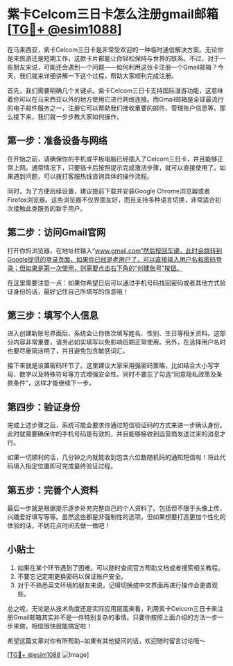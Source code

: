 # 紫卡Celcom三日卡怎么注册gmail邮箱[[TG💪+ @esim1088](https://t.me/s/esim1088)]

在马来西亚，紫卡Celcom三日卡是非常受欢迎的一种临时通信解决方案。无论你是来旅游还是短期工作，这款卡片都能让你轻松保持与世界的联系。不过，对于一些朋友来说，可能还会遇到一个问题——如何利用这张卡注册一个Gmail邮箱？今天，我们就来详细讲解一下这个过程，帮助大家顺利完成注册。

首先，我们需要明确几个关键点。紫卡Celcom三日卡支持国际漫游功能，这意味着你可以在马来西亚以外的地方使用它进行网络连接。而Gmail邮箱是全球最流行的电子邮件服务之一，注册它可以帮助我们接收重要的邮件、管理账户信息等。那么接下来，我们就一步步教大家如何操作。

## 第一步：准备设备与网络

在开始之前，请确保你的手机或平板电脑已经插入了Celcom三日卡，并且能够正常上网。通常情况下，只要插卡后按照提示完成激活步骤，就可以直接使用了。如果遇到问题，可以拨打客服热线咨询具体的操作流程。

同时，为了方便后续设置，建议提前下载并安装Google Chrome浏览器或者Firefox浏览器。这些浏览器不仅界面友好，而且支持多种语言切换，非常适合初次接触此类服务的新手用户。

## 第二步：访问Gmail官网

打开你的浏览器，在地址栏输入“www.gmail.com”然后按回车键。此时会跳转到Google提供的登录页面。如果你已经是老用户了，可以直接输入用户名和密码登录；但如果是第一次使用，则需要点击右下角的“创建账号”按钮。

在这里需要注意一点：如果你希望日后可以通过手机号码找回密码或者其他方式验证身份的话，最好记住自己所填写的信息哦！

## 第三步：填写个人信息

进入创建新账号界面后，系统会让你依次填写姓名、性别、生日等相关资料。这部分内容非常重要，请务必如实填写以免影响后期正常使用。另外，在选择用户名时也要尽量简洁明了，并且避免包含敏感词汇。

接下来就是设置密码环节了。这里建议大家采用强密码策略，比如结合大小写字母、数字以及特殊符号等方式增强安全性。同时不要忘了勾选“同意隐私政策及条款条件”，这样才能继续下一步。

## 第四步：验证身份

完成上述步骤之后，系统可能会要求你通过短信验证码的方式来进一步确认身份。此时就需要确保你的手机号码是有效的，并且能够接收到运营商发送过来的消息才行。

如果一切顺利的话，几分钟之内就能收到包含六位数随机码的通知短信啦！将此代码填入指定位置即可完成最终验证过程。

## 第五步：完善个人资料

最后一步就是根据提示逐步补充完整自己的个人资料了。包括但不限于头像上传、兴趣爱好填写等等。虽然这些都是非强制性的选项，但如果想要打造更加个性化的体验的话，不妨花点时间去做一做吧！

## 小贴士

1. 如果在某个环节遇到了困难，可以随时查阅官方帮助文档或者搜索相关教程。
2. 不要忘记定期更换密码以保证账户安全。
3. 对于不熟悉英文环境的朋友来说，记得切换成中文界面再进行操作会更直观些。

总之呢，无论是从技术角度还是实际应用层面来看，利用紫卡Celcom三日卡来注册Gmail邮箱其实并不是一件特别复杂的事情。只要你按照上面介绍的方法一步一步来做，相信很快就能搞定啦！

希望这篇文章对你有所帮助~如果有其他疑问的话，欢迎随时留言讨论哦～

[[TG💪+ @esim1088](https://t.me/s/esim1088) ![Image](https://i.postimg.cc/4NQfJmqS/Snipaste-2025-05-13-00-14-12.png)]